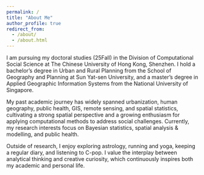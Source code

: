 ```yaml
---
permalink: /
title: "About Me"
author_profile: true
redirect_from: 
  - /about/
  - /about.html
---
```


I am pursuing my doctoral studies (25Fall) in the Division of Computational Social Science at The Chinese University of Hong Kong, Shenzhen. I hold a bachelor’s degree in Urban and Rural Planning from the School of Geography and Planning at Sun Yat-sen University, and a master’s degree in Applied Geographic Information Systems from the National University of Singapore.

My past academic journey has widely spanned urbanization, human geography, public health, GIS, remote sensing, and spatial statistics, cultivating a strong spatial perspective and a growing enthusiasm for applying computational methods to address social challenges. Currently, my research interests focus on Bayesian statistics, spatial analysis & modelling, and public health.

Outside of research, I enjoy exploring astrology, running and yoga, keeping a regular diary, and listening to C-pop. I value the interplay between analytical thinking and creative curiosity, which continuously inspires both my academic and personal life.
